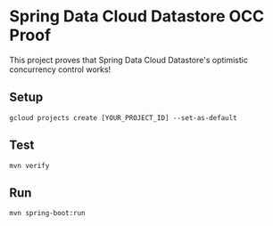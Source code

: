 # Spring Data Cloud Datastore OCC Proof

This project proves that Spring Data Cloud Datastore's optimistic concurrency control works!

## Setup

```
gcloud projects create [YOUR_PROJECT_ID] --set-as-default
```

## Test

```
mvn verify
```

## Run

```
mvn spring-boot:run
```
